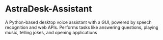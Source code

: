 # AstraDesk-Assistant
A Python-based desktop voice assistant with a GUI, powered by speech recognition and web APIs. Performs tasks like answering questions, playing music, telling jokes, and opening applications
